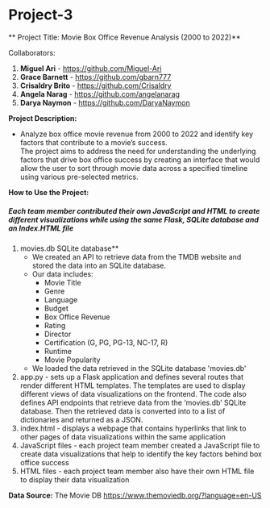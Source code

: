 # Project-3

** Project Title: Movie Box Office Revenue Analysis (2000 to 2022)**

Collaborators:
1. **Miguel Ari** - https://github.com/Miguel-Ari
2. **Grace Barnett** - https://github.com/gbarn777
3. **Crisaldry Brito** - https://github.com/Crisaldry
4. **Angela Narag** - https://github.com/angelanarag
5. **Darya Naymon** - https://github.com/DaryaNaymon

**Project Description:**
- Analyze box office movie revenue from 2000 to 2022 and identify key factors that contribute to a movie’s success.  
The project aims to address the need for understanding the underlying factors that drive box office success by creating an interface that would allow the user to sort through movie data across a specified timeline using various pre-selected metrics.

**How to Use the Project:**

##### Each team member contributed their own JavaScript and HTML to create different visualizations while using the same Flask, SQLite database and an Index.HTML file

1. movies.db SQLite database**
    - We created an API to retrieve data from the TMDB website and stored the data into an SQLite database. 
    - Our data includes: 
        - Movie Title
        - Genre
        - Language
        - Budget
        - Box Office Revenue
        - Rating
        - Director
        - Certification (G, PG, PG-13, NC-17, R)
        - Runtime
        - Movie Popularity
    - We loaded the data retrieved in the SQLite database 'movies.db'
2. app.py - sets up a Flask application and defines several routes that render different HTML templates. The templates are used to display different views of data visualizations on the frontend. The code also defines API endpoints that retrieve data from the ‘movies.db’ SQLite database.  Then the retrieved data is converted into to a list of dictionaries and returned as a JSON.
3. index.html - displays a webpage that contains hyperlinks that link to other pages of data visualizations within the same application
4. JavaScript files - each project team member created a JavaScript file to create data visualizations that help to identify the key factors behind box office success
5. HTML files - each project team member also have their own HTML file to display their data visualization

**Data Source:**
The Movie DB
https://www.themoviedb.org/?language=en-US

